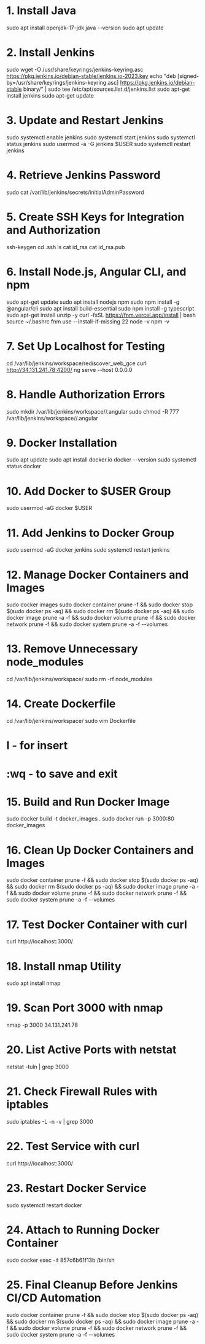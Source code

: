 # 1. Install Java
sudo apt install openjdk-17-jdk
java --version
sudo apt update

# 2. Install Jenkins
sudo wget -O /usr/share/keyrings/jenkins-keyring.asc https://pkg.jenkins.io/debian-stable/jenkins.io-2023.key
echo "deb [signed-by=/usr/share/keyrings/jenkins-keyring.asc] https://pkg.jenkins.io/debian-stable binary/" | sudo tee /etc/apt/sources.list.d/jenkins.list
sudo apt-get install jenkins
sudo apt-get update

# 3. Update and Restart Jenkins
sudo systemctl enable jenkins
sudo systemctl start jenkins
sudo systemctl status jenkins
sudo usermod -a -G jenkins $USER
sudo systemctl restart jenkins

# 4. Retrieve Jenkins Password
sudo cat /var/lib/jenkins/secrets/initialAdminPassword

# 5. Create SSH Keys for Integration and Authorization
ssh-keygen
cd .ssh
ls
cat id_rsa
cat id_rsa.pub

# 6. Install Node.js, Angular CLI, and npm
sudo apt-get update
sudo apt install nodejs npm
sudo npm install -g @angular/cli
sudo apt install build-essential
sudo npm install -g typescript
sudo apt-get install unzip -y
curl -fsSL https://fnm.vercel.app/install | bash
source ~/.bashrc
fnm use --install-if-missing 22
node -v
npm -v

# 7. Set Up Localhost for Testing
cd /var/lib/jenkins/workspace/rediscover_web_gce
curl http://34.131.241.78:4200/
ng serve --host 0.0.0.0

# 8. Handle Authorization Errors
sudo mkdir /var/lib/jenkins/workspace/<directory>/.angular
sudo chmod -R 777 /var/lib/jenkins/workspace/<directory>/.angular

# 9. Docker Installation
sudo apt update
sudo apt install docker.io
docker --version
sudo systemctl status docker

# 10. Add Docker to $USER Group
sudo usermod -aG docker $USER

# 11. Add Jenkins to Docker Group
sudo usermod -aG docker jenkins
sudo systemctl restart jenkins

# 12. Manage Docker Containers and Images
sudo docker images
sudo docker container prune -f && sudo docker stop $(sudo docker ps -aq) && sudo docker rm $(sudo docker ps -aq) && sudo docker image prune -a -f && sudo docker volume prune -f && sudo docker network prune -f && sudo docker system prune -a -f --volumes

# 13. Remove Unnecessary node_modules
cd /var/lib/jenkins/workspace/<directory>
sudo rm -rf node_modules

# 14. Create Dockerfile
cd /var/lib/jenkins/workspace/<directory>
sudo vim Dockerfile
# I - for insert
# :wq - to save and exit

# 15. Build and Run Docker Image
sudo docker build -t docker_images .
sudo docker run -p 3000:80 docker_images

# 16. Clean Up Docker Containers and Images
sudo docker container prune -f && sudo docker stop $(sudo docker ps -aq) && sudo docker rm $(sudo docker ps -aq) && sudo docker image prune -a -f && sudo docker volume prune -f && sudo docker network prune -f && sudo docker system prune -a -f --volumes

# 17. Test Docker Container with curl
curl http://localhost:3000/

# 18. Install nmap Utility
sudo apt install nmap

# 19. Scan Port 3000 with nmap
nmap -p 3000 34.131.241.78

# 20. List Active Ports with netstat
netstat -tuln | grep 3000

# 21. Check Firewall Rules with iptables
sudo iptables -L -n -v | grep 3000

# 22. Test Service with curl
curl http://localhost:3000/

# 23. Restart Docker Service
sudo systemctl restart docker

# 24. Attach to Running Docker Container
sudo docker exec -it 857c6b61f13b /bin/sh

# 25. Final Cleanup Before Jenkins CI/CD Automation
sudo docker container prune -f && sudo docker stop $(sudo docker ps -aq) && sudo docker rm $(sudo docker ps -aq) && sudo docker image prune -a -f && sudo docker volume prune -f && sudo docker network prune -f && sudo docker system prune -a -f --volumes
